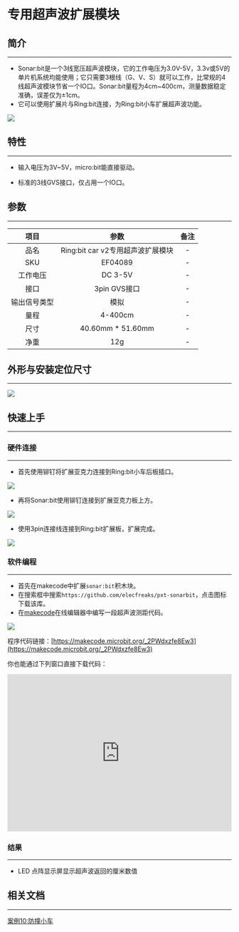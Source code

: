 # 专用超声波扩展模块

## 简介
---
- Sonar:bit是一个3线宽压超声波模块，它的工作电压为3.0V-5V，3.3v或5V的单片机系统均能使用；它只需要3根线（G、V、S）就可以工作，比常规的4线超声波模块节省一个IO口。Sonar:bit量程为4cm~400cm，测量数据稳定准确，误差仅为±1cm。
- 它可以使用扩展片与Ring:bit连接，为Ring:bit小车扩展超声波功能。
 
![](https://raw.githubusercontent.com/elecfreaks/learn-cn/master/microbitKit/ring_bit_v2/images/ring_bit_v2_sonar_01.jpg)

## 特性
---
- 输入电压为3V~5V，micro:bit能直接驱动。

- 标准的3线GVS接口，仅占用一个IO口。

## 参数
---

 项目 | 参数 | 备注
 :-: | :-: |:-:
 品名|Ring:bit car v2专用超声波扩展模块|-
 SKU|EF04089|-
 工作电压|DC 3-5V|-
 接口|3pin GVS接口|-
 输出信号类型|模拟|-
 量程|4-400cm|-
 尺寸|40.60mm * 51.60mm|-
 净重|12g|-


## 外形与安装定位尺寸
---

![](https://raw.githubusercontent.com/elecfreaks/learn-cn/master/microbitKit/ring_bit_v2/images/ring_bit_v2_sonar_02.jpg)

## 快速上手
---	
### 硬件连接  
---

- 首先使用铆钉将扩展亚克力连接到Ring:bit小车后板插口。
 
![](https://raw.githubusercontent.com/elecfreaks/learn-cn/master/microbitKit/ring_bit_v2/images/ring_bit_v2_sonar_03.jpg)

- 再将Sonar:bit使用铆钉连接到扩展亚克力板上方。

![](https://raw.githubusercontent.com/elecfreaks/learn-cn/master/microbitKit/ring_bit_v2/images/ring_bit_v2_sonar_04.jpg)

- 使用3pin连接线连接到Ring:bit扩展板，扩展完成。

![](https://raw.githubusercontent.com/elecfreaks/learn-cn/master/microbitKit/ring_bit_v2/images/ring_bit_v2_sonar_05.jpg)

### 软件编程  
---

- 首先在makecode中扩展`sonar:bit`积木块。
- 在搜索框中搜索`https://github.com/elecfreaks/pxt-sonarbit`，点击图标下载该库。
- 在[makecode](https://makecode.microbit.org/)在线编辑器中编写一段超声波测距代码。


![](https://raw.githubusercontent.com/elecfreaks/learn-cn/master/microbitKit/ring_bit_v2/images/ring_bit_v2_sonar_06.png)

 程序代码链接：[https://makecode.microbit.org/_2PWdxzfe8Ew3](https://makecode.microbit.org/_2PWdxzfe8Ew3)

 你也能通过下列窗口直接下载代码：

 <div style="position:relative;height:0;padding-bottom:70%;overflow:hidden;"><iframe style="position:absolute;top:0;left:0;width:100%;height:100%;" src="https://makecode.microbit.org/#pub:_2PWdxzfe8Ew3" frameborder="0" sandbox="allow-popups allow-forms allow-scripts allow-same-origin"></iframe></div>

### 结果
---

- LED 点阵显示屏显示超声波返回的厘米数值

## 相关文档
---
[案例10:防撞小车](http://www.elecfreaks.com/learn-cn/microbitKit/ring_bit_v2/ring_bit_car_v2_case_10.html)

